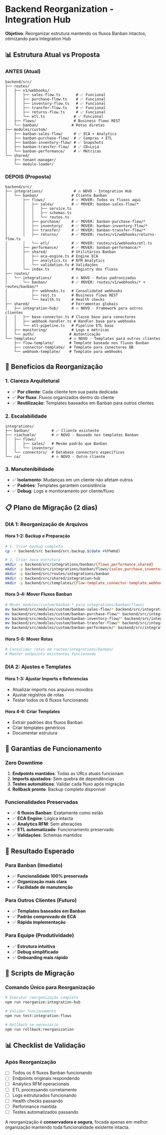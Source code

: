 # Backend Reorganization - Integration Hub

**Objetivo**: Reorganizar estrutura mantendo os fluxos Banban intactos, otimizando para Integration Hub

## 📊 Estrutura Atual vs Proposta

### **ANTES (Atual)**
```
backend/src/
├── routes/
│   ├── v1/webhooks/
│   │   ├── sales-flow.ts       # ✅ Funcional
│   │   ├── purchase-flow.ts    # ✅ Funcional  
│   │   ├── inventory-flow.ts   # ✅ Funcional
│   │   ├── transfer-flow.ts    # ✅ Funcional
│   │   ├── returns-flow.ts     # ✅ Funcional
│   │   └── etl.ts             # ✅ Funcional
│   ├── flows/                 # Business flows REST
│   └── banban/               # Rotas diretas
├── modules/custom/
│   ├── banban-sales-flow/     # ✅ ECA + Analytics
│   ├── banban-purchase-flow/  # ✅ Compras + ETL
│   ├── banban-inventory-flow/ # ✅ Snapshots
│   ├── banban-transfer-flow/  # ✅ CD↔Loja
│   └── banban-performance/    # ✅ Métricas
└── shared/
    ├── tenant-manager/
    └── module-loader/
```

### **DEPOIS (Proposta)**
```
backend/src/
├── integrations/              # 🔥 NOVO - Integration Hub
│   └── banban/               # Cliente Banban
│       ├── flows/            # ✅ MOVER: Todos os fluxos aqui
│       │   ├── sales/        # ✅ MOVER: banban-sales-flow/*
│       │   │   ├── service.ts
│       │   │   ├── schemas.ts
│       │   │   └── routes.ts
│       │   ├── purchase/     # ✅ MOVER: banban-purchase-flow/*
│       │   ├── inventory/    # ✅ MOVER: banban-inventory-flow/*
│       │   ├── transfer/     # ✅ MOVER: banban-transfer-flow/*
│       │   ├── returns/      # ✅ MOVER: routes/v1/webhooks/returns-flow.ts
│       │   └── etl/          # ✅ MOVER: routes/v1/webhooks/etl.ts
│       ├── performance/      # ✅ MOVER: banban-performance/*
│       ├── shared/           # Utilitários Banban
│       │   ├── eca-engine.ts # Engine ECA
│       │   ├── analytics.ts  # RFM Analytics
│       │   └── validation.ts # Validações
│       └── index.ts          # Registry dos fluxos
├── routes/
│   └── integrations/         # 🔥 NOVO - Rotas padronizadas
│       └── banban/           # ✅ MOVER: routes/v1/webhooks/* + routes/banban/*
│           ├── webhooks.ts   # Consolidated webhooks
│           ├── rest.ts       # Business flows REST
│           └── health.ts     # Health checks
├── shared/                   # Ferramentas globais
│   ├── integration-hub/      # 🔥 NOVO - Framework para outros clientes
│   │   ├── base-connector.ts # Classe base para conectores
│   │   ├── webhook-handler.ts # Handler base para webhooks
│   │   └── etl-pipeline.ts   # Pipeline ETL base
│   ├── monitoring/           # Logs e métricas
│   └── auth/                # Autenticação
└── templates/               # 🔥 NOVO - Templates para outros clientes
    ├── flow-template/       # Template baseado nos fluxos Banban
    ├── connector-template/  # Template para conectores DB
    └── webhook-template/    # Template para webhooks
```

## 🎯 Benefícios da Reorganização

### **1. Clareza Arquitetural**
- ✅ **Por cliente**: Cada cliente tem sua pasta dedicada
- ✅ **Por fluxo**: Fluxos organizados dentro do cliente
- ✅ **Reutilização**: Templates baseados em Banban para outros clientes

### **2. Escalabilidade**
```
integrations/
├── banban/          # ✅ Cliente existente
├── riachuelo/       # 🔥 NOVO - Baseado nos templates Banban
│   ├── flows/
│   │   ├── sales/   # Mesmo padrão que Banban
│   │   └── inventory/
│   └── connectors/  # Database connectors específicos
└── ca/              # 🔥 NOVO - Outro cliente
```

### **3. Manutenibilidade**
- ✅ **Isolamento**: Mudanças em um cliente não afetam outros
- ✅ **Padrões**: Templates garantem consistência
- ✅ **Debug**: Logs e monitoramento por cliente/fluxo

## 📋 Plano de Migração (2 dias)

### **DIA 1: Reorganização de Arquivos**

#### **Hora 1-2: Backup e Preparação**
```bash
# 1. Criar backup completo
cp -r backend/src backend/src.backup.$(date +%Y%m%d)

# 2. Criar nova estrutura
mkdir -p backend/src/integrations/banban/{flows,performance,shared}
mkdir -p backend/src/integrations/banban/flows/{sales,purchase,inventory,transfer,returns,etl}
mkdir -p backend/src/routes/integrations/banban
mkdir -p backend/src/shared/integration-hub
mkdir -p backend/src/templates/{flow-template,connector-template,webhook-template}
```

#### **Hora 3-4: Mover Fluxos Banban**
```bash
# Mover modules/custom/banban-* para integrations/banban/flows/
mv backend/src/modules/custom/banban-sales-flow/* backend/src/integrations/banban/flows/sales/
mv backend/src/modules/custom/banban-purchase-flow/* backend/src/integrations/banban/flows/purchase/
mv backend/src/modules/custom/banban-inventory-flow/* backend/src/integrations/banban/flows/inventory/
mv backend/src/modules/custom/banban-transfer-flow/* backend/src/integrations/banban/flows/transfer/
mv backend/src/modules/custom/banban-performance/* backend/src/integrations/banban/performance/
```

#### **Hora 5-6: Mover Rotas**
```bash
# Consolidar rotas em routes/integrations/banban/
# Manter endpoints existentes funcionando
```

### **DIA 2: Ajustes e Templates**

#### **Hora 1-3: Ajustar Imports e Referencias**
- Atualizar imports nos arquivos movidos
- Ajustar registros de rotas
- Testar todos os 6 fluxos funcionando

#### **Hora 4-6: Criar Templates**
- Extrair padrões dos fluxos Banban
- Criar templates genéricos
- Documentar estrutura

## 🚨 Garantias de Funcionamento

### **Zero Downtime**
1. **Endpoints mantidos**: Todas as URLs atuais funcionam
2. **Imports ajustados**: Sem quebra de dependências  
3. **Testes automáticos**: Validar cada fluxo após migração
4. **Rollback pronto**: Backup completo disponível

### **Funcionalidades Preservadas**
- ✅ **6 fluxos Banban**: Exatamente como estão
- ✅ **ECA Engine**: Lógica intacta
- ✅ **Analytics RFM**: Sem alterações
- ✅ **ETL automatizado**: Funcionamento preservado
- ✅ **Validações**: Schemas mantidos

## 🎯 Resultado Esperado

### **Para Banban (Imediato)**
- ✅ **Funcionalidade 100% preservada**
- ✅ **Organização mais clara**
- ✅ **Facilidade de manutenção**

### **Para Outros Clientes (Futuro)**
- ✅ **Templates baseados em Banban**
- ✅ **Padrão comprovado de ECA**
- ✅ **Rápida implementação**

### **Para Equipe (Produtividade)**
- ✅ **Estrutura intuitiva**
- ✅ **Debug simplificado**
- ✅ **Onboarding mais rápido**

## 🔧 Scripts de Migração

### **Comando Único para Reorganização**
```bash
# Executar reorganização completa
npm run reorganize:integration-hub

# Validar funcionamento
npm run test:integration-flows

# Rollback se necessário
npm run rollback:reorganization
```

## 📊 Checklist de Validação

### **Após Reorganização**
- [ ] Todos os 6 fluxos Banban funcionando
- [ ] Endpoints originais respondendo
- [ ] Analytics RFM operacionais
- [ ] ETL processando corretamente
- [ ] Logs estruturados funcionando
- [ ] Health checks passando
- [ ] Performance mantida
- [ ] Testes automatizados passando

A reorganização é **conservadora e segura**, focada apenas em melhor organização mantendo toda funcionalidade existente intacta.